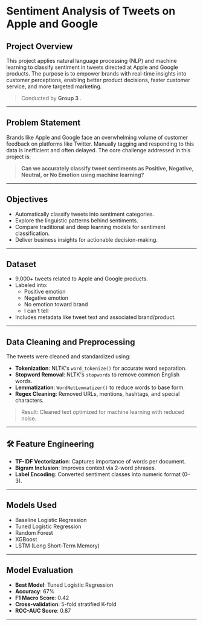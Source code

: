 # Sentiment Analysis of Tweets on Apple and Google

##  Project Overview
This project applies natural language processing (NLP) and machine learning to classify sentiment in tweets directed at Apple and Google products. The purpose is to empower brands with real-time insights into customer perceptions, enabling better product decisions, faster customer service, and more targeted marketing.

> Conducted by **Group 3** .

---

##  Problem Statement
Brands like Apple and Google face an overwhelming volume of customer feedback on platforms like Twitter. Manually tagging and responding to this data is inefficient and often delayed. The core challenge addressed in this project is:

> **Can we accurately classify tweet sentiments as Positive, Negative, Neutral, or No Emotion using machine learning?**

---

##  Objectives
- Automatically classify tweets into sentiment categories.
- Explore the linguistic patterns behind sentiments.
- Compare traditional and deep learning models for sentiment classification.
- Deliver business insights for actionable decision-making.

---

##  Dataset
- 9,000+ tweets related to Apple and Google products.
- Labeled into:
  - Positive emotion
  - Negative emotion
  - No emotion toward brand
  - I can't tell
- Includes metadata like tweet text and associated brand/product.

---

##  Data Cleaning and Preprocessing
The tweets were cleaned and standardized using:

- **Tokenization**: NLTK's `word_tokenize()` for accurate word separation.
- **Stopword Removal**: NLTK's `stopwords` to remove common English words.
- **Lemmatization**: `WordNetLemmatizer()` to reduce words to base form.
- **Regex Cleaning**: Removed URLs, mentions, hashtags, and special characters.

> Result: Cleaned text optimized for machine learning with reduced noise.

---

## 🛠 Feature Engineering
- **TF-IDF Vectorization**: Captures importance of words per document.
- **Bigram Inclusion**: Improves context via 2-word phrases.
- **Label Encoding**: Converted sentiment classes into numeric format (0–3).

---

##  Models Used
- Baseline Logistic Regression
-  Tuned Logistic Regression
- Random Forest
- XGBoost
- LSTM (Long Short-Term Memory)

---

##  Model Evaluation
- **Best Model**: Tuned Logistic Regression
- **Accuracy**: 67%
- **F1 Macro Score**: 0.42
- **Cross-validation**: 5-fold stratified K-fold
- **ROC-AUC Score**: 0.87

---

